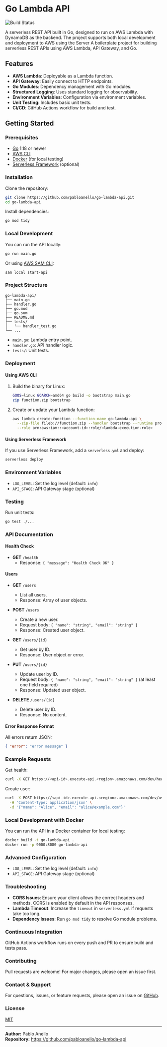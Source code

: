 # Go Lambda API

![Build Status](https://github.com/pabloanello/go-lambda-api/actions/workflows/go.yml/badge.svg)


A serverless REST API built in Go, designed to run on AWS Lambda with DynamoDB as the backend. The project supports both local development and deployment to AWS using the Server
A boilerplate project for building serverless REST APIs using AWS Lambda, API Gateway, and Go.

## Features

- **AWS Lambda**: Deployable as a Lambda function.
- **API Gateway**: Easily connect to HTTP endpoints.
- **Go Modules**: Dependency management with Go modules.
- **Structured Logging**: Uses standard logging for observability.
- **Environment Variables**: Configuration via environment variables.
- **Unit Testing**: Includes basic unit tests.
- **CI/CD**: GitHub Actions workflow for build and test.

## Getting Started

### Prerequisites

- [Go](https://golang.org/dl/) 1.18 or newer
- [AWS CLI](https://aws.amazon.com/cli/)
- [Docker](https://www.docker.com/) (for local testing)
- [Serverless Framework](https://www.serverless.com/) (optional)

### Installation

Clone the repository:

```sh
git clone https://github.com/pabloanello/go-lambda-api.git
cd go-lambda-api
```

Install dependencies:

```sh
go mod tidy
```

### Local Development

You can run the API locally:

```sh
go run main.go
```

Or using [AWS SAM CLI](https://docs.aws.amazon.com/serverless-application-model/latest/developerguide/serverless-sam-cli.html):

```sh
sam local start-api
```

### Project Structure

```
go-lambda-api/
├── main.go
├── handler.go
├── go.mod
├── go.sum
├── README.md
├── tests/
│   └── handler_test.go
└── ...
```

- `main.go`: Lambda entry point.
- `handler.go`: API handler logic.
- `tests/`: Unit tests.

### Deployment

#### Using AWS CLI

1. Build the binary for Linux:

    ```sh
    GOOS=linux GOARCH=amd64 go build -o bootstrap main.go
    zip function.zip bootstrap
    ```

2. Create or update your Lambda function:

    ```sh
    aws lambda create-function --function-name go-lambda-api \
      --zip-file fileb://function.zip --handler bootstrap --runtime provided.al2 \
      --role arn:aws:iam::<account-id>:role/<lambda-execution-role>
    ```

#### Using Serverless Framework

If you use Serverless Framework, add a `serverless.yml` and deploy:

```sh
serverless deploy
```

### Environment Variables

- `LOG_LEVEL`: Set the log level (default: `info`)
- `API_STAGE`: API Gateway stage (optional)

### Testing

Run unit tests:

```sh
go test ./...
```

### API Documentation

#### Health Check

- **GET** `/health`
  - Response: `{ "message": "Health Check OK" }`

#### Users

- **GET** `/users`
  - List all users.
  - Response: Array of user objects.

- **POST** `/users`
  - Create a new user.
  - Request body: `{ "name": "string", "email": "string" }`
  - Response: Created user object.

- **GET** `/users/{id}`
  - Get user by ID.
  - Response: User object or error.

- **PUT** `/users/{id}`
  - Update user by ID.
  - Request body: `{ "name": "string", "email": "string" }` (at least one field required)
  - Response: Updated user object.

- **DELETE** `/users/{id}`
  - Delete user by ID.
  - Response: No content.

#### Error Response Format

All errors return JSON:

```json
{ "error": "error message" }
```

### Example Requests

Get health:
```sh
curl -X GET https://<api-id>.execute-api.<region>.amazonaws.com/dev/health
```

Create user:
```sh
curl -X POST https://<api-id>.execute-api.<region>.amazonaws.com/dev/users \
  -H 'Content-Type: application/json' \
  -d '{"name": "Alice", "email": "alice@example.com"}'
```

### Local Development with Docker

You can run the API in a Docker container for local testing:

```sh
docker build -t go-lambda-api .
docker run -p 9000:8080 go-lambda-api
```

### Advanced Configuration

- `LOG_LEVEL`: Set the log level (default: `info`)
- `API_STAGE`: API Gateway stage (optional)

### Troubleshooting

- **CORS Issues**: Ensure your client allows the correct headers and methods. CORS is enabled by default in the API responses.
- **Lambda Timeout**: Increase the `timeout` in `serverless.yml` if requests take too long.
- **Dependency Issues**: Run `go mod tidy` to resolve Go module problems.

### Continuous Integration

GitHub Actions workflow runs on every push and PR to ensure build and tests pass.

### Contributing

Pull requests are welcome! For major changes, please open an issue first.

### Contact & Support

For questions, issues, or feature requests, please open an issue on [GitHub](https://github.com/pabloanello/go-lambda-api/issues).

### License

[MIT](LICENSE)

---

**Author:** Pablo Anello  
**Repository:** https://github.com/pabloanello/go-lambda-api